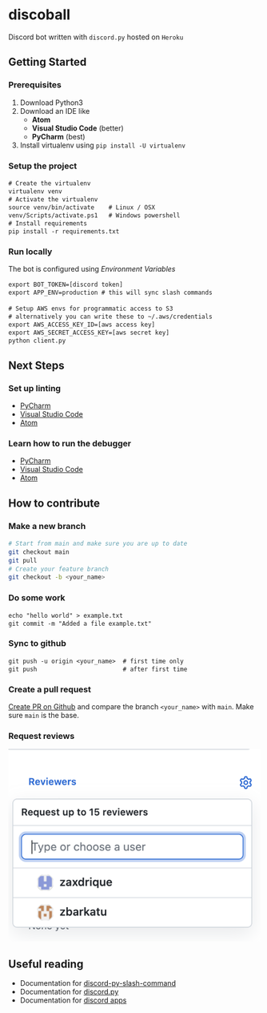 # discoball

Discord bot written with `discord.py` hosted on `Heroku` 

## Getting Started

### Prerequisites
1. Download Python3
1. Download an IDE like
    - **Atom**
    - **Visual Studio Code** (better)
    - **PyCharm** (best)
1. Install virtualenv using `pip install -U virtualenv`

### Setup the project
```
# Create the virtualenv
virtualenv venv        
# Activate the virtualenv
source venv/bin/activate    # Linux / OSX
venv/Scripts/activate.ps1   # Windows powershell
# Install requirements
pip install -r requirements.txt
```

### Run locally
The bot is configured using *Environment Variables*
```
export BOT_TOKEN=[discord token]
export APP_ENV=production # this will sync slash commands

# Setup AWS envs for programmatic access to S3
# alternatively you can write these to ~/.aws/credentials
export AWS_ACCESS_KEY_ID=[aws access key]
export AWS_SECRET_ACCESS_KEY=[aws secret key]
python client.py
```

## Next Steps

### Set up linting
- [PyCharm](https://plugins.jetbrains.com/plugin/11084-pylint)
- [Visual Studio Code](https://code.visualstudio.com/docs/python/linting)
- [Atom](https://hackernoon.com/setting-up-atom-as-a-python-ide-a-how-to-guide-o6dd37ff)

### Learn how to run the debugger
- [PyCharm](https://www.jetbrains.com/help/pycharm/debugging-your-first-python-application.html)
- [Visual Studio Code](https://code.visualstudio.com/docs/python/python-tutorial)
- [Atom](https://atom.io/packages/python-debugger)

## How to contribute

### Make a new branch
```bash
# Start from main and make sure you are up to date
git checkout main
git pull
# Create your feature branch
git checkout -b <your_name>
```

### Do some work
```
echo "hello world" > example.txt
git commit -m "Added a file example.txt"
```

### Sync to github
```
git push -u origin <your_name>  # first time only
git push                        # after first time
```

### Create a pull request
[Create PR on Github](https://github.com/Porkbutts/discoball/compare) and compare the branch `<your_name>` with `main`. Make sure `main` is the base.

### Request reviews

![xyz](./images/add-reviewers.png)

## Useful reading
- Documentation for [discord-py-slash-command](https://discord-py-slash-command.readthedocs.io/en/latest/)
- Documentation for [discord.py](https://discordpy.readthedocs.io/en/stable/)
- Documentation for [discord apps](https://discord.com/developers/docs/intro)
